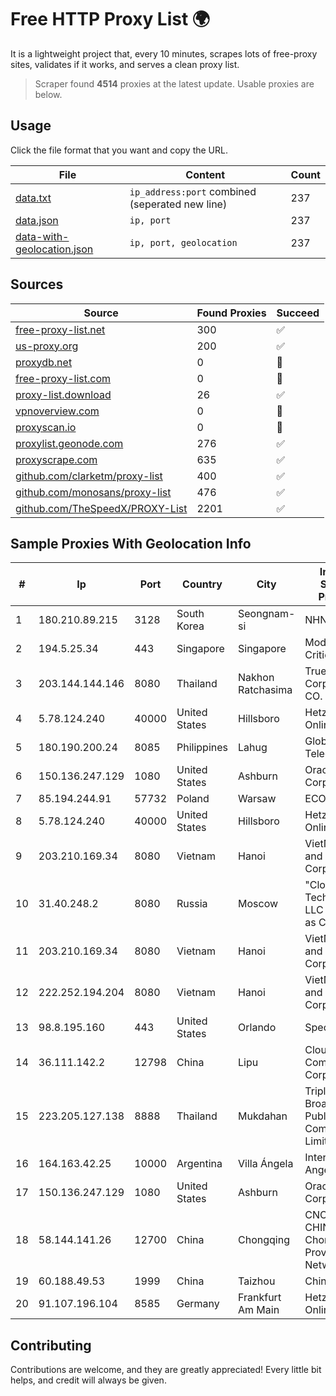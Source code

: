 
# Free HTTP Proxy List 🌍

It is a lightweight project that, every 10 minutes, scrapes lots of free-proxy sites, validates if it works, and serves a clean proxy list.


> Scraper found **4514** proxies at the latest update. Usable proxies are below.

## Usage

Click the file format that you want and copy the URL.


|File|Content|Count|
|----|-------|-----|
|[data.txt](https://raw.githubusercontent.com/themiralay/Proxy-List-World/master/data.txt)|`ip_address:port` combined (seperated new line)|237|
|[data.json](https://raw.githubusercontent.com/themiralay/Proxy-List-World/master/data.json)|`ip, port`|237|
|[data-with-geolocation.json](https://raw.githubusercontent.com/themiralay/Proxy-List-World/master/data-with-geolocation.json)|`ip, port, geolocation`|237|

## Sources

|Source|Found Proxies|Succeed|
|------|-------------|-------|
|[free-proxy-list.net](https://free-proxy-list.net)|300|✅|
|[us-proxy.org](https://www.us-proxy.org)|200|✅|
|[proxydb.net](http://proxydb.net)|0|🚫|
|[free-proxy-list.com](https://free-proxy-list.com/?page=&port=&type%5B%5D=http&type%5B%5D=https&up_time=0&search=Search)|0|🚫|
|[proxy-list.download](https://www.proxy-list.download/HTTP)|26|✅|
|[vpnoverview.com](https://vpnoverview.com/privacy/anonymous-browsing/free-proxy-servers)|0|🚫|
|[proxyscan.io](https://www.proxyscan.io)|0|🚫|
|[proxylist.geonode.com](https://proxylist.geonode.com/api/proxy-list?limit=300&page=1&sort_by=lastChecked&sort_type=desc&protocols=http,https)|276|✅|
|[proxyscrape.com](https://api.proxyscrape.com/v2/?request=displayproxies&protocol=http&timeout=10000&country=all&ssl=all&anonymity=all)|635|✅|
|[github.com/clarketm/proxy-list](https://raw.githubusercontent.com/clarketm/proxy-list/master/proxy-list-raw.txt)|400|✅|
|[github.com/monosans/proxy-list](https://raw.githubusercontent.com/monosans/proxy-list/main/proxies/http.txt)|476|✅|
|[github.com/TheSpeedX/PROXY-List](https://raw.githubusercontent.com/TheSpeedX/PROXY-List/master/http.txt)|2201|✅|


## Sample Proxies With Geolocation Info

|#|Ip|Port|Country|City|Internet Service Provider|
|-|--|----|-------|----|-------------------------|
|1|180.210.89.215|3128|South Korea|Seongnam-si|NHNCLOUD|
|2|194.5.25.34|443|Singapore|Singapore|Mod Mission Critical LLC|
|3|203.144.144.146|8080|Thailand|Nakhon Ratchasima|True Internet Corporation CO. Ltd.|
|4|5.78.124.240|40000|United States|Hillsboro|Hetzner Online GmbH|
|5|180.190.200.24|8085|Philippines|Lahug|Globe Telecom|
|6|150.136.247.129|1080|United States|Ashburn|Oracle Corporation|
|7|85.194.244.91|57732|Poland|Warsaw|ECO-ATMAN|
|8|5.78.124.240|40000|United States|Hillsboro|Hetzner Online GmbH|
|9|203.210.169.34|8080|Vietnam|Hanoi|VietNam Post and Telecom Corporation|
|10|31.40.248.2|8080|Russia|Moscow|"Cloud Technologies" LLC trading as Cloud.ru|
|11|203.210.169.34|8080|Vietnam|Hanoi|VietNam Post and Telecom Corporation|
|12|222.252.194.204|8080|Vietnam|Hanoi|VietNam Post and Telecom Corporation|
|13|98.8.195.160|443|United States|Orlando|Spectrum|
|14|36.111.142.2|12798|China|Lipu|Cloud Computing Corporation|
|15|223.205.127.138|8888|Thailand|Mukdahan|Triple T Broadband Public Company Limited|
|16|164.163.42.25|10000|Argentina|Villa Ángela|Interret Villa Angela SRL|
|17|150.136.247.129|1080|United States|Ashburn|Oracle Corporation|
|18|58.144.141.26|12700|China|Chongqing|CNC Group CHINA169 Chongqing Province Network|
|19|60.188.49.53|1999|China|Taizhou|Chinanet|
|20|91.107.196.104|8585|Germany|Frankfurt Am Main|Hetzner Online AG|



## Contributing

Contributions are welcome, and they are greatly appreciated! Every
little bit helps, and credit will always be given.

